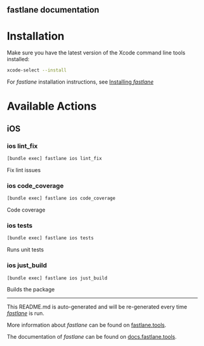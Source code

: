 fastlane documentation
----

# Installation

Make sure you have the latest version of the Xcode command line tools installed:

```sh
xcode-select --install
```

For _fastlane_ installation instructions, see [Installing _fastlane_](https://docs.fastlane.tools/#installing-fastlane)

# Available Actions

## iOS

### ios lint_fix

```sh
[bundle exec] fastlane ios lint_fix
```

Fix lint issues

### ios code_coverage

```sh
[bundle exec] fastlane ios code_coverage
```

Code coverage

### ios tests

```sh
[bundle exec] fastlane ios tests
```

Runs unit tests

### ios just_build

```sh
[bundle exec] fastlane ios just_build
```

Builds the package

----

This README.md is auto-generated and will be re-generated every time [_fastlane_](https://fastlane.tools) is run.

More information about _fastlane_ can be found on [fastlane.tools](https://fastlane.tools).

The documentation of _fastlane_ can be found on [docs.fastlane.tools](https://docs.fastlane.tools).
